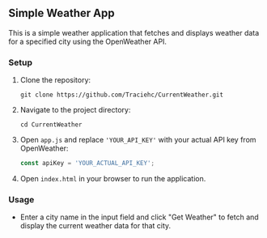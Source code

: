## Simple Weather App

This is a simple weather application that fetches and displays weather data for a specified city using the OpenWeather API.

### Setup

1. Clone the repository:
    ```
    git clone https://github.com/Traciehc/CurrentWeather.git
    ```

2. Navigate to the project directory:
    ```
    cd CurrentWeather
    ```

3. Open `app.js` and replace `'YOUR_API_KEY'` with your actual API key from OpenWeather:
    ```javascript
    const apiKey = 'YOUR_ACTUAL_API_KEY';
    ```

4. Open `index.html` in your browser to run the application.

### Usage

- Enter a city name in the input field and click "Get Weather" to fetch and display the current weather data for that city.
